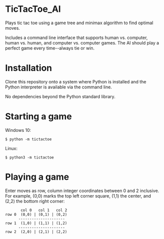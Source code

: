 # TicTacToe_AI
Plays tic tac toe using a game tree and minimax algorithm to find optimal moves. 

Includes a command line interface that supports human vs. computer, human vs. human, and computer vs. computer games. The AI should play a perfect game every time--always tie or win. 

# Installation
Clone this repository onto a system where Python is installed and the Python interpreter is available via the command line.

No dependencies beyond the Python standard library.

# Starting a game
Windows 10:
  
    $ python -m tictactoe
Linux:

    $ python3 -m tictactoe

# Playing a game
Enter moves as row, column integer coordinates between 0 and 2 inclusive. For example, (0,0) marks the top left corner square, (1,1) the center, and (2,2) the bottom right corner:

           col 0   col 1   col 2
    row 0  (0,0) | (0,1) | (0,2)
          ---------------------
    row 1  (1,0) | (1,1) | (1,2)
          ---------------------
    row 2  (2,0) | (2,1) | (2,2)
